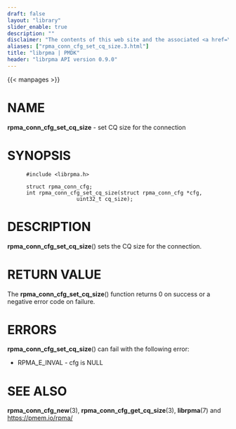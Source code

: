 ```yaml
---
draft: false
layout: "library"
slider_enable: true
description: ""
disclaimer: "The contents of this web site and the associated <a href=\"https://github.com/pmem\">GitHub repositories</a> are BSD-licensed open source."
aliases: ["rpma_conn_cfg_set_cq_size.3.html"]
title: "librpma | PMDK"
header: "librpma API version 0.9.0"
---
```

{{< manpages >}}

[comment]: <> (SPDX-License-Identifier: BSD-3-Clause)
[comment]: <> (Copyright 2020, Intel Corporation)

NAME
====

**rpma\_conn\_cfg\_set\_cq\_size** - set CQ size for the connection

SYNOPSIS
========

          #include <librpma.h>

          struct rpma_conn_cfg;
          int rpma_conn_cfg_set_cq_size(struct rpma_conn_cfg *cfg,
                          uint32_t cq_size);

DESCRIPTION
===========

**rpma\_conn\_cfg\_set\_cq\_size**() sets the CQ size for the
connection.

RETURN VALUE
============

The **rpma\_conn\_cfg\_set\_cq\_size**() function returns 0 on success
or a negative error code on failure.

ERRORS
======

**rpma\_conn\_cfg\_set\_cq\_size**() can fail with the following error:

-   RPMA\_E\_INVAL - cfg is NULL

SEE ALSO
========

**rpma\_conn\_cfg\_new**(3), **rpma\_conn\_cfg\_get\_cq\_size**(3),
**librpma**(7) and https://pmem.io/rpma/

